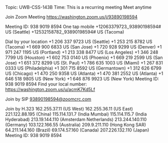 Topic: UWB-CSS-143B
Time: This is a recurring meeting Meet anytime

Join Zoom Meeting
https://washington.zoom.us/j/93890198594

Meeting ID: 938 9019 8594
One tap mobile
+12063379723,,93890198594# US (Seattle)
+12532158782,,93890198594# US (Tacoma)

Dial by your location
        +1 206 337 9723 US (Seattle)
        +1 253 215 8782 US (Tacoma)
        +1 669 900 6833 US (San Jose)
        +1 720 928 9299 US (Denver)
        +1 971 247 1195 US (Portland)
        +1 213 338 8477 US (Los Angeles)
        +1 346 248 7799 US (Houston)
        +1 602 753 0140 US (Phoenix)
        +1 669 219 2599 US (San Jose)
        +1 651 372 8299 US (St. Paul)
        +1 786 635 1003 US (Miami)
        +1 267 831 0333 US (Philadelphia)
        +1 301 715 8592 US (Germantown)
        +1 312 626 6799 US (Chicago)
        +1 470 250 9358 US (Atlanta)
        +1 470 381 2552 US (Atlanta)
        +1 646 518 9805 US (New York)
        +1 646 876 9923 US (New York)
Meeting ID: 938 9019 8594
Find your local number: https://washington.zoom.us/u/acmK7Kd5Lf

Join by SIP
93890198594@zoomcrc.com

Join by H.323
162.255.37.11 (US West)
162.255.36.11 (US East)
221.122.88.195 (China)
115.114.131.7 (India Mumbai)
115.114.115.7 (India Hyderabad)
213.19.144.110 (Amsterdam Netherlands)
213.244.140.110 (Germany)
103.122.166.55 (Australia)
209.9.211.110 (Hong Kong SAR)
64.211.144.160 (Brazil)
69.174.57.160 (Canada)
207.226.132.110 (Japan)
Meeting ID: 938 9019 8594
